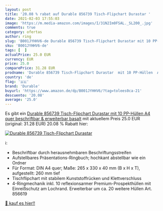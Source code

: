 ```yaml
---
layout: post
title: '20.08 % rabat auf Durable 856739 Tisch-Flipchart Durastar '
date: 2021-02-03 17:55:03
image: 'https://m.media-amazon.com/images/I/31N2Im0FSAL._SL200_.jpg'
comments: true
category: ofertas
author: ring
slug: 'B001JYHHV6-de Durable 856739 Tisch-Flipchart Durastar mit 10 PP-Hüllen...'
sku: 'B001JYHHV6-de'
tags: [  ]
actualPrice: 25.0 EUR
currency: EUR
price: 25.0
comparePrice: 31.28 EUR
prodname: 'Durable 856739 Tisch-Flipchart Durastar  mit 10 PP-Hüllen  A4 quer  beschriftbar & erweiterbar  basalt'
country: 'de'
flag: '🇩🇪'
brand: 'Durable'
buyurl: 'https://www.amazon.de/dp/B001JYHHV6/?tag=tolees0ca-21'
descuento: '20.08'
average: '25.0'
---
```


Es gibt ein [Durable 856739 Tisch-Flipchart Durastar  mit 10 PP-Hüllen  A4 quer  beschriftbar & erweiterbar  basalt](https://www.amazon.de/dp/B001JYHHV6/?tag=tolees0ca-21) mit aktuellem Preis 25.0 EUR (original: 31.28 EUR) 20.08 % Rabatt hier:

[![Durable 856739 Tisch-Flipchart Durastar ](https://m.media-amazon.com/images/I/31N2Im0FSAL._SL200_.jpg)](https://www.amazon.de/dp/B001JYHHV6/?tag=tolees0ca-21)

ℹ️:

- Beschriftbar durch herausnehmbaren Beschriftungsstreifen
- Aufstellbares Präsentations-Ringbuch; hochkant abstellbar wie ein Ordner
- Für Format: DIN A4 quer; Maße: 265 x 330 x 40 mm (B x H x T), aufgestellt: 260 mm tief
- Tischflipchart mit stabilem Kunststoffrücken und Klettverschluss
- 4-Ringmechanik inkl. 10 reflexionsarmer Premium-Prospekthüllen mit Einreißschutz am Lochrand. Erweiterbar um ca. 20 weitere Hüllen Art. 856619

[🛒 kauf es hier!!](https://www.amazon.de/dp/B001JYHHV6/?tag=tolees0ca-21)
